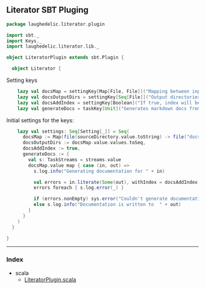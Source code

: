 ## Literator SBT Pluging

```scala
package laughedelic.literator.plugin

import sbt._
import Keys._
import laughedelic.literator.lib._

object LiteratorPlugin extends sbt.Plugin {

  object Literator {
```

Setting keys

```scala
    lazy val docsMap = settingKey[Map[File, File]]("Mapping between input source and output docs directories")
    lazy val docsOutputDirs = settingKey[Seq[File]]("Output directories for the generated documentation")
    lazy val docsAddIndex = settingKey[Boolean]("If true, index will be added to each generated file")
    lazy val generateDocs = taskKey[Unit]("Generates markdown docs from code using literator tool")
```

Initial settings for the keys:

```scala
    lazy val settings: Seq[Setting[_]] = Seq(
      docsMap := Map(file(sourceDirectory.value.toString) -> file("docs/src/")),
      docsOutputDirs := docsMap.value.values.toSeq,
      docsAddIndex := true,
      generateDocs := { 
        val s: TaskStreams = streams.value
        docsMap.value map { case (in, out) =>
          s.log.info("Generating documentation for " + in)

          val errors = in.literate(Some(out), withIndex = docsAddIndex.value)
          errors foreach { s.log.error(_) }

          if (errors.nonEmpty) sys.error("Couldn't generate documentation due to parsing errors")
          else s.log.info("Documentation is written to  " + out)
        }
      }
    )
  }

}

```


------

### Index

+ scala
  + [LiteratorPlugin.scala][LiteratorPlugin.scala]

[LiteratorPlugin.scala]: LiteratorPlugin.scala.md